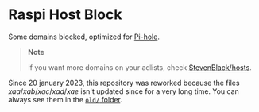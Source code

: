# Raspi Host Block
Some domains blocked, optimized for [Pi-hole](https://github.com/topics/pihole).

> **Note**
> 
> If you want more domains on your adlists, check [StevenBlack/hosts](https://github.com/StevenBlack/hosts).


Since 20 january 2023, this repository was reworked because the files *xaa*/*xab*/*xac*/*xad*/*xae* isn't updated since for a very long time. You can always see them in the [`old/` folder](old/).